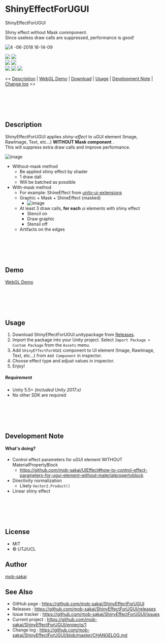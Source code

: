 ShinyEffectForUGUI
===

ShinyEffectForUGUI

Shiny effect without Mask commponent.  
Since useless draw calls are suppressed, performance is good!

![4 -06-2018 16-14-09](https://user-images.githubusercontent.com/12690315/38418624-2d210df8-39d8-11e8-9b92-493a4ada60f8.gif)

[![](https://img.shields.io/github/release/mob-sakai/ShinyEffectForUGUI.svg?label=latest%20version)](https://github.com/mob-sakai/ShinyEffectForUGUI/release)
[![](https://img.shields.io/github/release-date/mob-sakai/ShinyEffectForUGUI.svg)](https://github.com/mob-sakai/ShinyEffectForUGUI/releases)  
![](https://img.shields.io/badge/requirement-Unity%205.5%2B-green.svg)
[![](https://img.shields.io/github/license/mob-sakai/ShinyEffectForUGUI.svg)](https://github.com/mob-sakai/ShinyEffectForUGUI/blob/master/LICENSE.txt)  
[![](https://img.shields.io/github/last-commit/mob-sakai/ShinyEffectForUGUI/develop.svg?label=last%20commit)](https://github.com/mob-sakai/ShinyEffectForUGUI/commits/develop)
[![](https://img.shields.io/github/issues/mob-sakai/ShinyEffectForUGUI.svg)](https://github.com/mob-sakai/ShinyEffectForUGUI/issues)
[![](https://img.shields.io/github/commits-since/mob-sakai/ShinyEffectForUGUI/latest.svg)](https://github.com/mob-sakai/ShinyEffectForUGUI/compare/master...develop)


<< [Description](#Description) | [WebGL Demo](#demo) | [Download](https://github.com/mob-sakai/ShinyEffectForUGUI/releases) | [Usage](#usage) | [Development Note](#development-note) | [Change log](https://github.com/mob-sakai/ShinyEffectForUGUI/blob/develop/CHANGELOG.md) >>



<br><br><br><br>
## Description

ShinyEffectForUGUI applies _shiny-effect_ to uGUI element (Image, RawImage, Text, etc...) **WITHOUT Mask component** .  
This will suppress extra draw calls and improve performance.

![image](https://user-images.githubusercontent.com/12690315/38498655-16f9d766-3c40-11e8-8e47-4718d531c948.png)


* Without-mask method
    * Be applied shiny effect by shader
    * 1 draw dall
    * Will be batched as possible
* With-mask method
    * For example: ShineEffect from [unity-ui-extensions](https://bitbucket.org/UnityUIExtensions/unity-ui-extensions)
    * Graphic + Mask + ShineEffect (masked)
        * ![image](https://user-images.githubusercontent.com/12690315/38498601-ec56963e-3c3f-11e8-9eb4-4723389032f2.png)
    * At least 3 draw calls, **for each** ui elements with shiny effect
        * Stencil on
        * Draw graphic
        * Stensil off
    * Artifacts on the edges


<br><br><br><br>
## Demo

[WebGL Demo](https://)



<br><br><br><br>
## Usage

1. Download ShinyEffectForUGUI.unitypackage from [Releases](https://github.com/mob-sakai/ShinyEffectForUGUI/releases).
1. Import the package into your Unity project. Select `Import Package > Custom Package` from the `Assets` menu.
1. Add `ShinyEffectForUGUI` component to UI element (Image, RawImage, Text, etc...) from `Add Component` in inspector.
1. Choose effect type and adjust values in inspector.  
1. Enjoy!


##### Requirement

* Unity 5.5+ *(included Unity 2017.x)*
* No other SDK are required



<br><br><br><br>
## Development Note

#### What's doing?

* Control effect parameters for uGUI element WITHOUT MaterialPropertyBlock
    * https://github.com/mob-sakai/UIEffect#how-to-control-effect-parameters-for-ugui-element-without-materialpropertyblock
* Directivity normalization
    * Likely `Vector2.Product()`
* Linear shiny effect



<br><br><br><br>
## License

* MIT
* © UTJ/UCL



## Author

[mob-sakai](https://github.com/mob-sakai)



## See Also

* GitHub page : https://github.com/mob-sakai/ShinyEffectForUGUI
* Releases : https://github.com/mob-sakai/ShinyEffectForUGUI/releases
* Issue tracker : https://github.com/mob-sakai/ShinyEffectForUGUI/issues
* Current project : https://github.com/mob-sakai/ShinyEffectForUGUI/projects/1
* Change log : https://github.com/mob-sakai/ShinyEffectForUGUI/blob/master/CHANGELOG.md
